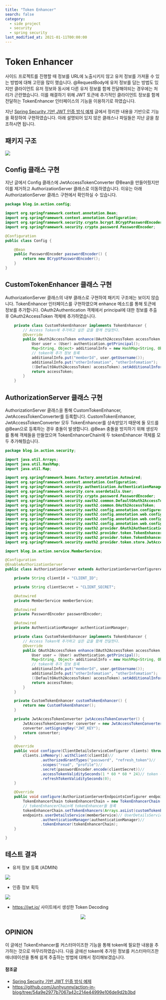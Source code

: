 ```yaml
---
title: "Token Enhancer"
search: false
category: 
  - side project
  - security
  - spring security
last_modified_at: 2021-01-11T00:00:00
---
```


# Token Enhancer<br>

사이드 프로젝트를 진행할 때 정보를 URL에 노출시키지 않고 유저 정보를 가져올 수 있는 방법에 대해 고민을 많이 했습니다. 
@RequestBody에 유저 정보를 담는 방법도 있지만 클라이언트 유저 정보와 동시에 다른 유저 정보를 함께 전달해야되는 경우에는 처리가 곤란했습니다. 
이를 해결하기 위해 JWT 토큰에 추가적인 클라이언트 정보를 함께 전달하는 TokenEnhancer 인터페이스의 기능을 이용하기로 하였습니다. 

지난 [Spring Security 기반 JWT 인증 방식 예제][jwt-blogLink] 글에서 정리한 내용을 기반으로 기능을 확장하여 구현하였습니다. 
아래 설명되어 있지 않은 클래스나 파일들은 지난 글을 참조하시면 됩니다. 

## 패키지 구조
<p align="left"><img src="/images/token-enhancer-1.JPG"></p>

## Config 클래스 구현
지난 글에서 Config 클래스에 JwtAccessTokenConverter @Bean을 만들어줬지만 이를 제거하고 AuthorizationServer 클래스로 이동하였습니다. 
이유는 아래 AuthorizationServer 클래스 구현에서 확인하실 수 있습니다. 

```java
package blog.in.action.config;

import org.springframework.context.annotation.Bean;
import org.springframework.context.annotation.Configuration;
import org.springframework.security.crypto.bcrypt.BCryptPasswordEncoder;
import org.springframework.security.crypto.password.PasswordEncoder;

@Configuration
public class Config {

	@Bean
	public PasswordEncoder passwordEncoder() {
		return new BCryptPasswordEncoder();
	}
}
```
## CustomTokenEnhancer 클래스 구현
AuthorizationServer 클래스의 내부 클래스로 구현하여 패키지 구조에는 보이지 않습니다. 
TokenEnhancer 인터페이스를 구현하였으며 enhance 메소드를 통해 토큰에 정보를 추가합니다. OAuth2Authentication 객체에서 principal에 대한 정보를 추출 후 OAuth2AccessToken 객체에 추가하였습니다. 
```java
	private class CustomTokenEnhancer implements TokenEnhancer {
		// Access Token에 추가하고 싶은 값을 함께 전달한다.
		@Override
		public OAuth2AccessToken enhance(OAuth2AccessToken accessToken, OAuth2Authentication authentication) {
			User user = (User) authentication.getPrincipal();
			Map<String, Object> additionalInfo = new HashMap<String, Object>();
			// token에 추가 정보 등록
			additionalInfo.put("memberId", user.getUsername());
			additionalInfo.put("otherInfomation", "otherInfomation");
			((DefaultOAuth2AccessToken) accessToken).setAdditionalInformation(additionalInfo);
			return accessToken;
		}
	}
```

## AuthorizationServer 클래스 구현
AuthorizationServer 클래스을 통해 CustomTokenEnhancer, JwtAccessTokenConverter를 등록합니다. 
CustomTokenEnhancer, JwtAccessTokenConverter 모두 TokenEnhancer를 상속받았기 때문에 둘 모드를 @Bean으로 등록하는 경우 충돌이 발생합니다. 
@Bean 충돌을 방지하기 위해 생성자를 통해 객체들을 만들었으며 TokenEnhancerChain에 두 tokenEnhancer 객체를 모두 추가해줬습니다. 

```java
package blog.in.action.security;

import java.util.Arrays;
import java.util.HashMap;
import java.util.Map;

import org.springframework.beans.factory.annotation.Autowired;
import org.springframework.context.annotation.Configuration;
import org.springframework.security.authentication.AuthenticationManager;
import org.springframework.security.core.userdetails.User;
import org.springframework.security.crypto.password.PasswordEncoder;
import org.springframework.security.oauth2.common.DefaultOAuth2AccessToken;
import org.springframework.security.oauth2.common.OAuth2AccessToken;
import org.springframework.security.oauth2.config.annotation.configurers.ClientDetailsServiceConfigurer;
import org.springframework.security.oauth2.config.annotation.web.configuration.AuthorizationServerConfigurerAdapter;
import org.springframework.security.oauth2.config.annotation.web.configuration.EnableAuthorizationServer;
import org.springframework.security.oauth2.config.annotation.web.configurers.AuthorizationServerEndpointsConfigurer;
import org.springframework.security.oauth2.provider.OAuth2Authentication;
import org.springframework.security.oauth2.provider.token.TokenEnhancer;
import org.springframework.security.oauth2.provider.token.TokenEnhancerChain;
import org.springframework.security.oauth2.provider.token.store.JwtAccessTokenConverter;

import blog.in.action.service.MemberService;

@Configuration
@EnableAuthorizationServer
public class AuthorizationServer extends AuthorizationServerConfigurerAdapter {

	private String clientId = "CLIENT_ID";

	private String clientSecret = "CLIENT_SECRET";

	@Autowired
	private MemberService memberService;

	@Autowired
	private PasswordEncoder passwordEncoder;

	@Autowired
	private AuthenticationManager authenticationManager;

	private class CustomTokenEnhancer implements TokenEnhancer {
		// Access Token에 추가하고 싶은 값을 함께 전달한다.
		@Override
		public OAuth2AccessToken enhance(OAuth2AccessToken accessToken, OAuth2Authentication authentication) {
			User user = (User) authentication.getPrincipal();
			Map<String, Object> additionalInfo = new HashMap<String, Object>();
			// token에 추가 정보 등록
			additionalInfo.put("memberId", user.getUsername());
			additionalInfo.put("otherInfomation", "otherInfomation");
			((DefaultOAuth2AccessToken) accessToken).setAdditionalInformation(additionalInfo);
			return accessToken;
		}
	}

	private CustomTokenEnhancer customTokenEnhancer() {
		return new CustomTokenEnhancer();
	}

	private JwtAccessTokenConverter jwtAccessTokenConverter() {
		JwtAccessTokenConverter converter = new JwtAccessTokenConverter();
		converter.setSigningKey("JWT_KEY");
		return converter;
	}

	@Override
	public void configure(ClientDetailsServiceConfigurer clients) throws Exception {
		clients.inMemory().withClient(clientId)//
				.authorizedGrantTypes("password", "refresh_token")//
				.scopes("read", "profile")//
				.secret(passwordEncoder.encode(clientSecret))//
				.accessTokenValiditySeconds(1 * 60 * 60 * 24)// token 유효 시간 등록
				.refreshTokenValiditySeconds(0);
	}

	@Override
	public void configure(AuthorizationServerEndpointsConfigurer endpoints) throws Exception {
		TokenEnhancerChain tokenEnhancerChain = new TokenEnhancerChain();
		// tokenEnhancerChain에 tokenEnhancer들 등록
		tokenEnhancerChain.setTokenEnhancers(Arrays.asList(customTokenEnhancer(), jwtAccessTokenConverter())); // JWT Converter 등록
		endpoints.userDetailsService(memberService)// UserDetailsService 등록
				.authenticationManager(authenticationManager)//
				.tokenEnhancer(tokenEnhancerChain);
	}

}
```
## 테스트 결과
- 유저 정보 등록 (ADMIN)
<p align="left"><img src="/images/token-enhancer-2.JPG"></p>

- 인증 정보 획득
<p align="left"><img src="/images/token-enhancer-3.JPG"></p>

- <https://jwt.io/> 사이트에서 생성한 Token Decoding 
<p align="center"><img src="/images/token-enhancer-4.JPG"></p>

## OPINION
이 글에선 TokenEnhancer를 커스터마이즈한 기능을 통해 token에 필요한 내용을 추가하는 것으로 마무리하였습니다. 
다음 글에선 token에 추가된 정보를 커스터마이즈한 애너테이션을 통해 쉽게 추출하는 방법에 대해서 정리해보겠습니다.

#### 참조글
- [Spring Security 기반 JWT 인증 방식 예제][jwt-blogLink]
- <https://github.com/Junhyunny/action-in-blog/tree/54a9e2977b7067a42c214e44999e106de9d2b3bd>

[jwt-blogLink]: https://junhyunny.github.io/side%20project/security/spring%20security/spring-security-example/